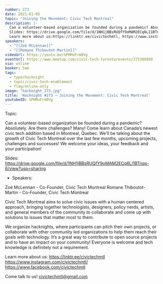 ```yaml
---
number: 273
date: 2021-01-05
topic: "Joining the Movement: Civic Tech Montreal"
description: |-
  Can a volunteer-based organization be founded during a pandemic? Absolutely. Are there challenges? Many! Come learn about Canada’s newest civic tech addition based in Montreal, Quebec. We'll be talking about the growth of Civic Tech Montreal over the last few months, upcoming projects, challenges and successes! We welcome your ideas, your feedback and your participation!
  Slides: https://drive.google.com/file/d/1NH1jBBsRUQfY9oMAM2ECq6LI1BTnqs-6/view?usp=sharing
  Learn more about us:https://linktr.ee/civictechmtl, https://www.instagram.com/civictechmtl/, https://www.facebook.com/civictechmtl
speakers:
  - "[[Zoé McLennan]]"
  - "[[Romane Thiboutot-Martin]]"
videoUrl: https://youtu.be/SPHMuFrm0Vg
eventUrl: https://www.meetup.com/civic-tech-toronto/events/275308980
via: online
booker: Sam
tags:
  - type/hacknight
  - topic/civic-tech-enablement
  - flag/online-only
image: "hacknight_273.jpg"
title: 'Hacknight #273 – Joining the Movement: Civic Tech Montreal'
youtubeID: SPHMuFrm0Vg
---
```


Topic:

Can a volunteer-based organization be founded during a pandemic? Absolutely. Are there challenges? Many! Come learn about Canada’s newest civic tech addition based in Montreal, Quebec. We'll be talking about the growth of Civic Tech Montreal over the last few months, upcoming projects, challenges and successes! We welcome your ideas, your feedback and your participation!

Slides: https://drive.google.com/file/d/1NH1jBBsRUQfY9oMAM2ECq6LI1BTnqs-6/view?usp=sharing

+ Speakers:

Zoé McLennan - Co-Founder, Civic Tech Montreal
Romane Thiboutot-Martin - Co-Founder, Civic Tech Montreal

Civic Tech Montreal aims to solve civic issues with a human centered approach, bringing together technologists, designers, policy nerds, artists, and general members of the community to collaborate and come up with solutions to issues that matter most to them.

We organize hacknights, where participants can pitch their own projects, or collaborate with other community led organizations to help them reach their goals with technology. It’s a great way to contribute to open source projects and to have an impact on your community! Everyone is welcome and tech knowledge is definitely not a requirement.

Learn more about us:
https://linktr.ee/civictechmtl
https://www.instagram.com/civictechmtl/
https://www.facebook.com/civictechmtl

Come talk to us!
civictechmtl@gmail.com
